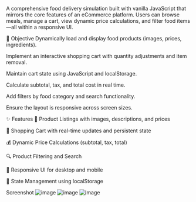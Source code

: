 A comprehensive food delivery simulation built with vanilla JavaScript that mirrors the core features of an eCommerce platform. Users can browse meals, manage a cart, view dynamic price calculations, and filter food items—all within a responsive UI.

🎯 Objective
Dynamically load and display food products (images, prices, ingredients).

Implement an interactive shopping cart with quantity adjustments and item removal.

Maintain cart state using JavaScript and localStorage.

Calculate subtotal, tax, and total cost in real time.

Add filters by food category and search functionality.

Ensure the layout is responsive across screen sizes.

✨ Features
🍱 Product Listings with images, descriptions, and prices

🛒 Shopping Cart with real-time updates and persistent state

💰 Dynamic Price Calculations (subtotal, tax, total)

🔍 Product Filtering and Search

📱 Responsive UI for desktop and mobile

🧠 State Management using localStorage

Screenshot
![image](https://github.com/user-attachments/assets/114e0724-9646-498d-9e76-63f73b63a8ef)
![image](https://github.com/user-attachments/assets/3bc97e50-d76b-4a5b-bded-d0d32b00d044)
![image](https://github.com/user-attachments/assets/1229fbfc-5d47-49ee-8752-36468f6e95b1)


